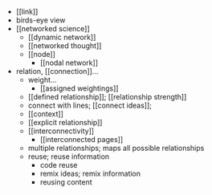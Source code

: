 - [[link]]
- birds-eye view
- [[networked science]]
    - [[dynamic network]]
    - [[networked thought]]
    - [[node]]
        - [[nodal network]]
- relation, [[connection]]...
    - weight...
        - [[assigned weightings]]
    - [[defined relationship]]; [[relationship strength]]
    - connect with lines; [[connect ideas]];
    - [[context]]
    - [[explicit relationship]]
    - [[interconnectivity]]
        - [[interconnected pages]]
    - multiple relationships; maps all possible relationships
    - reuse; reuse information
        - code reuse
        - remix ideas; remix information
        - reusing content
